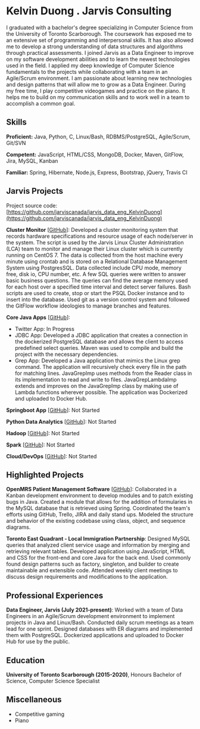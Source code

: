 # Kelvin Duong . Jarvis Consulting

I graduated with a bachelor's degree specializing in Computer Science from the University of Toronto Scarborough. The coursework has exposed me to an extensive set of programming and interpersonal skills. It has also allowed me to develop a strong understanding of data structures and algorithms through practical assessments. I joined Jarvis as a Data Engineer to improve on my software development abilities and to learn the newest technologies used in the field. I applied my deep knowledge of Computer Science fundamentals to the projects while collaborating with a team in an Agile/Scrum environment. I am passionate about learning new technologies and design patterns that will allow me to grow as a Data Engineer. During my free time, I play competitive videogames and practice on the piano. It helps me to build on my communication skills and to work well in a team to accomplish a common goal.

## Skills

**Proficient:** Java, Python, C, Linux/Bash, RDBMS/PostgreSQL, Agile/Scrum, Git/SVN

**Competent:** JavaScript, HTML/CSS, MongoDB, Docker, Maven, GitFlow, Jira, MySQL, Kanban

**Familiar:** Spring, Hibernate, Node.js, Express, Bootstrap, jQuery, Travis CI

## Jarvis Projects

Project source code: [https://github.com/jarviscanada/jarvis_data_eng_KelvinDuong](https://github.com/jarviscanada/jarvis_data_eng_KelvinDuong)


**Cluster Monitor** [[GitHub](https://github.com/jarviscanada/jarvis_data_eng_KelvinDuong/tree/master/linux_sql)]: Developed a cluster monitoring system that records hardware specifications and resource usage of each node/server in the system. The script is used by the Jarvis Linux Cluster Administration (LCA) team to monitor and manage their Linux cluster which is currently running on CentOS 7. The data is collected from the host machine every minute using crontab and is stored on a Relational Database Management System using PostgresSQL. Data collected include CPU mode, memory free, disk io, CPU number, etc. A few SQL queries were written to answer basic business questions. The queries can find the average memory used for each host over a specified time interval and detect server failures. Bash scripts are used to create, stop or start the PSQL Docker instance and to insert into the database. Used git as a version control system and followed the GitFlow workflow ideologies to manage branches and features.

**Core Java Apps** [[GitHub](https://github.com/jarviscanada/jarvis_data_eng_KelvinDuong/tree/master/core_java)]:
      
  - Twitter App: In Progress
  - JDBC App: Developed a JDBC application that creates a connection in the dockerized PostgreSQL database and allows the client to access predefined select queries. Maven was used to compile and build the project with the necessary dependencies.
  - Grep App: Developed a Java application that mimics the Linux grep command. The application will recursively check every file in the path for matching lines. JavaGrepImp uses methods from the Reader class in its implementation to read and write to files. JavaGrepLambdaImp extends and improves on the JavaGrepImp class by making use of Lambda functions wherever possible. The application was Dockerized and uploaded to Docker Hub.

**Springboot App** [[GitHub](https://github.com/jarviscanada/jarvis_data_eng_KelvinDuong/tree/master/springboot)]: Not Started

**Python Data Analytics** [[GitHub](https://github.com/jarviscanada/jarvis_data_eng_KelvinDuong/tree/master/python_data_anlytics)]: Not Started

**Hadoop** [[GitHub](https://github.com/jarviscanada/jarvis_data_eng_KelvinDuong/tree/master/hadoop)]: Not Started

**Spark** [[GitHub](https://github.com/jarviscanada/jarvis_data_eng_KelvinDuong/tree/master/spark)]: Not Started

**Cloud/DevOps** [[GitHub](https://github.com/jarviscanada/jarvis_data_eng_KelvinDuong/tree/master/cloud_devops)]: Not Started


## Highlighted Projects
**OpenMRS Patient Management Software** [[GitHub](https://github.com/CSCD01/team_11-project)]: Collaborated in a Kanban development environment to develop modules and to patch existing bugs in Java. Created a module that allows for the addition of formularies in the MySQL database that is retrieved using Spring. Coordinated the team's efforts using GitHub, Trello, JIRA and daily stand ups. Modeled the structure and behavior of the existing codebase using class, object, and sequence diagrams.

**Toronto East Quadrant - Local Immigration Partnership**: Designed MySQL queries that analyzed client service usage and information by merging and retrieving relevant tables. Developed application using JavaScript, HTML and CSS for the front-end and core Java for the back end. Used commonly found design patterns such as factory, singleton, and builder to create maintainable and extensible code. Attended weekly client meetings to discuss design requirements and modifications to the application.


## Professional Experiences

**Data Engineer, Jarvis (July 2021-present)**: Worked with a team of Data Engineers in an Agile/Scrum development environment to implement projects in Java and Linux/Bash. Conducted daily scrum meetings as a team lead for one sprint. Designed databases with ER diagrams and implemented them with PostgreSQL. Dockerized applications and uploaded to Docker Hub for use by the public.


## Education
**University of Toronto Scarborough (2015-2020)**, Honours Bachelor of Science, Computer Science Specialist


## Miscellaneous
- Competitive gaming
- Piano
